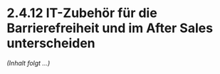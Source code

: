 # 2.4.12 IT-Zubehör für die Barrierefreiheit und im After Sales unterscheiden

*(Inhalt folgt ...)*

